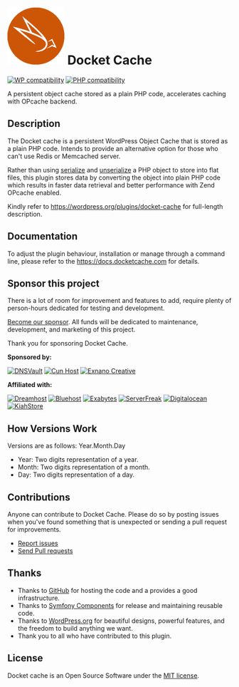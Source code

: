 # ![Docket Cache](./.wordpress.org/icon-128x128.png) Docket Cache
[![WP compatibility](https://plugintests.com/plugins/wporg/docket-cache/wp-badge.svg)](https://plugintests.com/plugins/wporg/docket-cache/latest) [![PHP compatibility](https://plugintests.com/plugins/wporg/docket-cache/php-badge.svg)](https://plugintests.com/plugins/wporg/docket-cache/latest)

A persistent object cache stored as a plain PHP code, accelerates caching with OPcache backend.

## Description

The Docket cache is a persistent WordPress Object Cache that is stored as a plain PHP code. Intends to provide an alternative option for those who can't use Redis or Memcached server.

Rather than using [serialize](https://www.php.net/manual/en/function.serialize.php) and [unserialize](https://www.php.net/manual/en/function.unserialize.php) a PHP object to store into flat files, this plugin stores data by converting the object into plain PHP code which results in faster data retrieval and better performance with Zend OPcache enabled.

Kindly refer to https://wordpress.org/plugins/docket-cache for full-length description.

## Documentation

To adjust the plugin behaviour, installation or manage through a command line, please refer to the https://docs.docketcache.com for details.

## Sponsor this project

There is a lot of room for improvement and features to add, require plenty of person-hours dedicated for testing and development.

[Become our sponsor](https://www.patreon.com/bePatron?u=41796862). All funds will be dedicated to maintenance, development, and marketing of this project.

Thank you for sponsoring Docket Cache.

**Sponsored by:**

[![DNSVault](https://docketcache.com/wp-content/spx/dnsvault/dnsvault-logo.png)](https://dnsvault.net/?utm_source=dcgh)
[![Cun Host](https://docketcache.com/wp-content/spx/cunhost/cunhost-logo.png)](https://cunhost.com/?utm_source=dcgh)
[![Exnano Creative](https://docketcache.com/wp-content/spx/exnano/exnano-logo.png)](https://exnano.io/?utm_source=dcgh)

**Affiliated with:**

[![Dreamhost](https://docketcache.com/wp-content/spx/dreamhost/dreamhost-logo.png)](https://docketcache.com/wp-content/spx/dreamhost/?utm_source=dcgh)
[![Bluehost](https://docketcache.com/wp-content/spx/bluehost/bluehost-logo.png)](https://docketcache.com/wp-content/spx/bluehost/?utm_source=dcgh)
[![Exabytes](https://docketcache.com/wp-content/spx/exabytes/exabytes-logo.png)](https://docketcache.com/wp-content/spx/exabytes/?utm_source=dcgh)
[![ServerFreak](https://docketcache.com/wp-content/spx/serverfreak/serverfreak-logo.png)](https://docketcache.com/wp-content/spx/serverfreak/?utm_source=dcgh)
[![Digitalocean](https://docketcache.com/wp-content/spx/digitalocean/digitalocean-logo.png)](https://docketcache.com/wp-content/spx/digitalocean/?utm_source=dcgh)
[![KiahStore](https://docketcache.com/wp-content/spx/kiahstore/kiahstore-logo.png)](https://docketcache.com/wp-content/spx/kiahstore/?utm_source=dcgh)

## How Versions Work

Versions are as follows: Year.Month.Day

* Year: Two digits representation of a year.
* Month: Two digits representation of a month.
* Day: Two digits representation of a day.


## Contributions

Anyone can contribute to Docket Cache. Please do so by posting issues when you've found something that is unexpected or sending a pull request for improvements.

- [Report issues](https://github.com/nawawi/docket-cache/issues)
- [Send Pull requests](https://github.com/nawawi/docket-cache/pulls)

## Thanks

- Thanks to [GitHub](https://github.com) for hosting the code and a provides a good infrastructure.
- Thanks to [Symfony Components](https://github.com/symfony) for release and maintaining reusable code.
- Thanks to [WordPress.org](https://wordpres.org) for beautiful designs, powerful features, and the freedom to build anything we want.
- Thank you to all who have contributed to this plugin.

## License

Docket cache is an Open Source Software under the [MIT license](https://github.com/nawawi/docket-cache/blob/master/LICENSE.txt).
